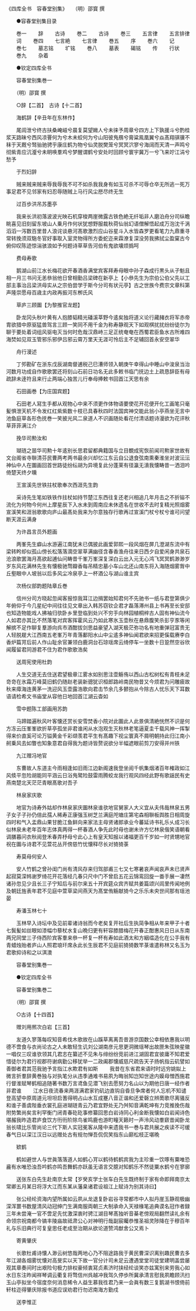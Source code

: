<!-- { "loadSidebar": true } -->

《四库全书　容春堂别集》　　（明）邵寳 撰

 　　●容春堂别集目录

　　巻一
　　辞
　　古诗
　　巻二
　　古诗
　　巻三
　　五言律
　　五言排律
　　词
　　巻四
　　七言絶
　　七言律
　　巻五
　　序
　　巻六
　　记
　　巻七
　　墓志铭
　　圹铭
　　巻八
　　墓表
　　碣铭
　　传
　　行状
　　巻九
　　杂着

　　●钦定四库全书

　　容春堂别集巻一

　　（明）邵寳 撰

　　○辞【二首】　古诗【十二首】

　　海鹤辞【辛丑年在东林作】

　　尾闾泄兮终古扶桑崦嵫兮晨复莫望媺人兮未徕予周章兮四方上下孰援斗兮酌桂浆天路昧兮西风凉罾何为兮木未蛟何为兮山阳彼鳬鴈兮膏粱鳯凰翼兮焱髙翔骐骥不秣于天厩兮驽骀驰骋乎康庄鹤为物兮仙灵脱樊笼兮冥冥泬寥兮海阔而天清一声鸣兮彻紫青应沆瀣兮未眀唤羣鸡兮梦醒谓鹤兮安处时回顾兮寰宇冀万一兮飞来竚江涓兮愁予

　　于烈妇辞

　　贼来贼来贼来辱我辱我不可不如杀我我身有如玉可杀不可辱仓卒无所逃一死万事足君不见邻家有妇忍辱随贼上马行风尘厯尽终无生

　　过百歩洪吊苏墨亭

　　我来长洪初落波波光映石机穿梭两崖微露古铁色絶无纤垢非人磨泊舟分司纵瞻眺喜见旧刻留东坡山人乗月作何状犹想野服裁秋荷仙翁幻语僧解悟起成万泡沈千涡滔滔一泻数百里昔人浪诧谈悬河髙歌激烈应山谷星斗入水皆森罗更看笔力九鼎重寻常转挽须双駞冬官好事取入室灵物得所方委蛇迩来霖潦复深没劳我拂拭尘盈窠古今俯仰叹陈迹惊湍骇浪如予何题诗草草告河伯有鬼欲壊烦撝呵

　　费母寿歌

　　鹅湖山前江水长梅花欲开春酒香满堂宾客拜寿母眼中孙子森成行黒头从子魁且相一月三书问无恙叅翁他日曾相勤吕梁碑在新亭上【小叅先生为宗伯公伯父先以工部主事治吕梁洪母实从之宗伯尝学于斯今分司有状元亭】古之世族今费宗文章科第声隆崇愿母百歳主内政再振河东栁氏风

　　草庐三顾圗【为黎推官龙题】

　　卧龙冈头秋叶黄有人抱膝韬精光磻溪莘野今逺矣独将道义论行藏赭衣将军赤帝胄欲猎中原驱猛兽驾言三顾一笑同不用千金为称寿静观天下如观棋扰扰纷纷徒尔为聊于要处着词组风驱电灭当何时危哉汉鼎峙三足正统奄奄在西蜀君臣鱼水古所难四海焚如见双玉管邪乐邪伊吕邪云霄万里天无涯可怜后主不足辅回首永安空翠华

　　舟行漫述

　　丁夘勘矿在浙东戊辰湖南督逋税己巳漕师领入朝庚午幸得山中睡山中浚泉当治河数月功成自作歌歌罢还将刻山石前日功名无此多敕书临门抚边土上疏恳辞臣有母疏辞未逹符且来行止两端心独苦儿行奉母捧敕书回首江天思有余

　　石田画巻【为庄国宾题】

　　石田老人冩生手都从观物心中来不须更作体物语要使花开花便开化工画笔只毫髪惧泄天机不令发红红紫紫数十枝已具春秋四时法国宾神交能此翁小亭燕坐无言中池鱼庭草各形色抚巻一笑披光风二泉道人不识画随处看花付清话题诗漫欲为花评秋草菲菲满江介

　　挽华司勲汝和

　　瑚琏之噐华司勲十年逺别长思君留都典籍国与立目覩成宪恢前闻司勲家世故有文台阁省寺聨清芬民曹两考两书最余兴却忆江东云自公退食弦南熏秦淮坐对波沄沄神仙中人在圗画回首世路徒纷纭胡为异境复此分蓬莱有径瀛无濆我懐畴昔一洒泪吟倚楚天终夕曛

　　王宣溪先世铁拄杖歌奉次西涯先生韵

　　采诗先生笔如铁铁作拄杖如持节楚江东西往复还老兴相追几年月击之不折镕不流化为何物今何州上摩星辰下入水未到周南应未休遗名在世收不去时复精光照烟雾宣溪笑和涯翁歌歌向庐山最髙处我来为尔意独存行歌再过宣溪门杖兮杖兮谁可问望断天涯云满身

　　为许昌言员外题画

　　两峯先生癖山水游遍江南犹未已偶披此画爱郭熙一段风烟在屏几澄湖东流中有梁转盻却似孤山傍长松落落滴空翠草满幽径含春香渔舟往来日西夕自爱闲身共泉石沧浪歌罢海月髙欲起逋仙问畴昔千峯万峯深复深白云出入元无心鸿飞冥冥鹤渺渺岁岁东风花满林先生有懐极驰骛瓣香每吊精忠墓小车山北还山南东将入海随烟雾胷中丘壑眼中人坡翁以后多风尘冷泉亭上一杯酒公与湖山谁主宾

　　次杨仪部韵题陆章丘巻

　　信州分司方晓起忽闻客报惊我耳江边揖罢始知君何不先驰书一纸与君登第俱少年俯仰于今几星纪中间往往见文章出入韩苏窃钦企君才磊落滞州县上书再至长安邸也知造物能戏人拂袖归欤卧乡里登临到处兴不穷手向林园植桐梓古人固有神仙流今人如君亦其比不然落笔对宾客挥霍风云乃如此寒氷玉壶秋在悬鼎腹笑杀彭亨豕等闲解摈不足作聊复羣游向呉市酒酣拔剑思益豪望入湖天极茫弥功名有地重弹冠富贵无人轻脱屣大江西南五老峯万年青落鄱阳水山中尘逺多神仙闻君欲来招更傒载赓李白香炉篇肎后前人作山耻余官兼领白鹿洞台石琼瑶席云绮停车一坐数十日跫然空谷欣闻履留君同游君不住为君作歌歌浩矣

　　送周宪使用杜韵

　　人生交道无去住送君望极章江雾水如别思注壶觞侑以西山古松树松有青枝未足竒竒在氷霜万峰莫旧鹤仍随赵老装新骢犹识桓郎路岭南民物昔又今烦君为问雕疲故秋来瘴海连黄茅一洗迎风玉壶露浩歌向君击节余几多鬰抱从今除古人忧乐天下耳数语请检希文书庙堂从容他日地回首江湖云杳如

　　雪中题陈工部画用苏韵

　　马蹄踏遍秋风叶客懐还赏长安雪焚香小院对此圗此人此景俱清絶恍然不识是何方冻云压峯峯欲折草亭孤坐非君谁闲从水泡观生灭秋林老笔逼夏圭千载风神一挥掣得来价直奚可论万镒黄金千彩缬羡君平生有髙趣下视尘寰真不屑明朝持此归江南小舸乗风去如瞥也知象意君自得我为题诗皆赘说欲分半幅遮眼前剪刀安得并州铁

　　九江赠冯地官

　　东曹故人东道主今雨相逢如旧雨江边新阁速我登坐阅千帆集烟渚百年榷政如江风倐平忽险胡能同平涵云日浴鳬鹭险鼓雷雨腾蛟龙我行观风四经此野有歌謡民有史燕南楚北天茫茫青眼髙歌对吾子

　　林泉家庆歌

　　地官为诗寿外姑却作林泉家庆圗林泉谁欤地官舅家人大义宜从夫伟哉林泉五男子女子子孙仍倍此孺人稀寿正康强玉树芝兰满庭戺塘庄第宅森相聨板舆胜日相周旋四时和气入盂鼎山果甘脆江鱼鲜向来家法主母贤诸郎承业今蕃延诗书礼乐乆成习长似林泉未老年百年志体真两得一杯春酒人争先此时母也谢未许方忆林泉偕笑语朝看调膳暮问衣秋阅登禾春弄杼母兮此心上有皇天知报以诸福更百千岁如一时贤甥地官祝在圗与诗君不见萱花丛开傍慈竹忧懐释尽长对猗猗菉

　　寿莫母何安人

　　安人竹鹤之曾孙闺门尚有清风存来归驾部甫三七又七寒暑哀声闻哀声未已贤声起寂莫深帏谢罗绮花开花落经几春只尺中门不曾启五花云锦鸾回旋一畨手展一凄然诸孙忽见少且长三子宁知后与前尔来五十开宾筵众宾齐赋共姜篇颂兴闾里传闻地例及朝廷旌表年君不见庭中萱草梁间燕天为髙堂侑觞献猗今之乐乐未央世间那有瑶池晏

　　寿潘玉林七十

　　玉林早入诗坛中及见前辈诸诗翁而今老矣复开社后生执简争相从年来甲子十者七鬓髪如丝眼如漆幅巾藜杖水复山晩归更有轩容膝腊梅花开春正酣惠风日日从东南两兄同堂三子侍西阶宾客羣来叅一杯复一杯有寿如此酒太和方絪缊造化在公手我有青蜡烛贻者庐山人照君琅玕席永此长生辰君不见庭前猗猗数竿菉谁遣称林又名玉为君歌抑诗和之以淇澳

　　容春堂别集巻一

　　●钦定四库全书

　　容春堂别集巻二

　　（明）邵寳 撰

　　○古诗【十四首】

　　赠刘用熈次白岩【三首】

　　友道久寥落每叹知音希伐木歌故在山蹊草离离吾昔游京国数公幸相依惠我以明德不啻食与衣尚论古之人未敢轻生讥刘公湖南彦元思更洞微瑶琴出故匣朱弦映星徽一唱仅三叹谁欤领其几君志在纂述不见朱与绯纷纷竞前进江湖固君宜彼庸不知君爱惜徒尔为君行视郡符谢病勤公移犹举一二政阖郡懐威慈尺疏告天子扬帆指云矶譬如善御者君其范我驰予言指江水欺君有如斯
　　我昔在东省君来语时时远穷姚姒上微言折羣辞黄巻独与对执笔分从违季通难书易夙为晦翁知岂知世途内嫫母憎西施君行督淮赋琴鹤相追随著书数万言鸢鱼见潜飞别去愿努力名山以为期他日唐一经作者非君谁
　　江水日夜流春来两涯满君家钓矶边直钩自昏旦争席者何人忘机不知谴登高望中原周道元坦坦启蓍得明占山水互成蹇八音正谐和还爱磬立辨啇歌尽离骚反和谁子善虞陛垂衣裳孔庭进瑚琏青云乃君宜野处无乃舛知音满乾坤有力竞推挽伤哉附势繁尚矣言利罕衡门闭青春矻矻事修纂回思白岩诗同心利金断我懐如白岩闻诗色堪赧我昨造君庐食饮方衎衎阶除鸟雀鸣鹿也游町疃天籁时一声泠风动羣窽昔闻卧龙翁长啸比乐管尚论三代下斯人实冠冕客从隆中来遗我书一巻与君共展之疾读不可缓春气日以深江汉日以远赠处古有规勿惮吾侃侃笑指东山巅松枝正堪晩

　　欵鹤

　　鹤如避世人与世眞落落道人如鹤心肎以鹤待鹤鹤宾我为主珍重一饮啄有粟唯恐麄有水唯恐浊吾吟鹤亦鸣吾舞鹤亦跃虽无语言交臆对知鹤乐不然徒粟水鹤兮在寥廓

　　送张东白先生赴南京太常【岁癸亥学士张车白先生既终制于家有命即拜南京太常卿五月某日将浮大江而东某从藩臬诸君设祖江上赋诗为别其诗曰】

　　张公经纶资海内望所属如云夙从龙退复卧岩谷寻常都市中人拟丹崖玉静观极幽深浑噩书数屋清风动冠绅门生满南服両朝三大制承命入天禄椽笔追典谟名冠作者録三年未尝淹一官不啻足先忧激深衷时骋江湖目琴髙独听音棊老傍观局翻然读礼余有命领宗祝南都今镐丰陵庙故祗肃公心对神明行哉副宸曯恭惟圣祖灵陟降在于穆百年礼与乐旧典行可复皇思任老成至治期从欲论道赞鸿猷舍公又焉卜

　　寄黄肇庆

　　长歌杜甫诗懐人渺云树悠哉两地心乃不阻途路我于黄民曹深识离别趣民曹去多年江湖各烟雾忧懐对高旻实以天下故一官分计司未足云遭遇堂堂司徒堂建明盖尝屡观其章奏间时出艰险句极力排权豪倾衷冩贞素济时挟经纶谈笑亦兹寓别来劳我心如水日东注昨闻祥琴调云衢复将骛信州呉越冲我驾久停歩所冀承清言慰我夙瞻顾汛扫玉山亭拟坐今宿度奈何消息稀令人益生慕我徃君乃来一会眞有数三复鹅湖书恨倚前轩柱迩得肇庆除报书道应误劝君行勿迟南海方勤戍

　　送李惟正

